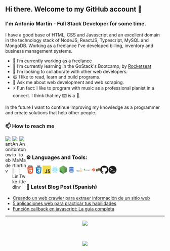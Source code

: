 ## Hi there. Welcome to my GitHub account 👋

### I'm Antonio Martin - Full Stack Developer for some time.

I have a good base of HTML, CSS and Javascript and an excellent domain in the technology stack of NodeJS, ReactJS, Typescript, MySQL and MongoDB. Working as a freelance I've developed billing, inventory and business management systems.

- 🔭 I’m currently working as a freelance
- 🌱 I’m currently learning in the GoStack's Bootcamp, by [Rocketseat](https://rocketseat.com.br/)
- 👯 I’m looking to collaborate with other web developers.
- 😃 I like to read, learn and build programs.
- 💬 Ask me about web development and web scraping.
- ⚡ Fun fact: I like to program with music as a professional pianist in a concert. I think that my ⌨️ is a 🎹.

In the future I want to continue improving my knowledge as a programmer and create solutions that help other people.

### 📫 How to reach me

[<img align="left" alt="antoniowebdev" width="22px" src="https://antonioweb.dev/images/image-og.png" />](https://antonioweb.dev/)

[<img align="left" alt="Antonio Martin | LinkedIn" width="22px" src="https://cdn.jsdelivr.net/npm/simple-icons@v3/icons/linkedin.svg" />](https://www.linkedin.com/in/antoniowebdev/)

[<img align="left" alt="Antonio Martin | Twitter" width="22px" src="https://cdn.jsdelivr.net/npm/simple-icons@v3/icons/twitter.svg" />](https://twitter.com/antoniowebdev)

<br />
<br />

### ⚙️ Languages and Tools:

<img align="left" alt="HTML5" width="26px" src="https://raw.githubusercontent.com/github/explore/80688e429a7d4ef2fca1e82350fe8e3517d3494d/topics/html/html.png" />

<img align="left" alt="CSS3" width="26px" src="https://raw.githubusercontent.com/github/explore/80688e429a7d4ef2fca1e82350fe8e3517d3494d/topics/css/css.png" />

<img align="left" alt="JavaScript" width="26px" src="https://raw.githubusercontent.com/github/explore/80688e429a7d4ef2fca1e82350fe8e3517d3494d/topics/javascript/javascript.png" />

<img align="left" alt="React" width="26px" src="https://raw.githubusercontent.com/github/explore/80688e429a7d4ef2fca1e82350fe8e3517d3494d/topics/react/react.png" />

<img align="left" alt="Node.js" width="26px" src="https://raw.githubusercontent.com/github/explore/80688e429a7d4ef2fca1e82350fe8e3517d3494d/topics/nodejs/nodejs.png" />

<img align="left" alt="SQL" width="26px" src="https://raw.githubusercontent.com/github/explore/80688e429a7d4ef2fca1e82350fe8e3517d3494d/topics/sql/sql.png" />

<img align="left" alt="MySQL" width="26px" src="https://raw.githubusercontent.com/github/explore/80688e429a7d4ef2fca1e82350fe8e3517d3494d/topics/mysql/mysql.png" />

<img align="left" alt="MongoDB" width="26px" src="https://raw.githubusercontent.com/github/explore/80688e429a7d4ef2fca1e82350fe8e3517d3494d/topics/mongodb/mongodb.png" />

<img align="left" alt="Git" width="26px" src="https://raw.githubusercontent.com/github/explore/80688e429a7d4ef2fca1e82350fe8e3517d3494d/topics/git/git.png" />

<img align="left" alt="GitHub" width="26px" src="https://raw.githubusercontent.com/github/explore/78df643247d429f6cc873026c0622819ad797942/topics/github/github.png" />

<img align="left" alt="Terminal" width="26px" src="https://raw.githubusercontent.com/github/explore/80688e429a7d4ef2fca1e82350fe8e3517d3494d/topics/terminal/terminal.png" />

<br /><br />

### 📘 Latest Blog Post (Spanish)
- [Creando un web crawler para extraer información de un sitio web](https://antonioweb.dev/articulo/creando-un-web-crawler-para-extraer-informacion-de-un-sitio-web)
- [5 aplicaciones web para practicar tus habilidades](https://antonioweb.dev/articulo/aplicaciones-web-para-practicar-tus-habilidades)
- [Función callback en javascript: La guía completa](https://antonioweb.dev/articulo/funcion-callback-javascript-guia-completa)


---

<p style="text-align: center;">
<img src="https://github-readme-stats.vercel.app/api?username=antoniowd&show_icons=true&count_private=true">
</p>

<br />

<p style="text-align: center;">
<img src="https://github-readme-stats.vercel.app/api/top-langs/?username=antoniowd&hide=vue">
</p>